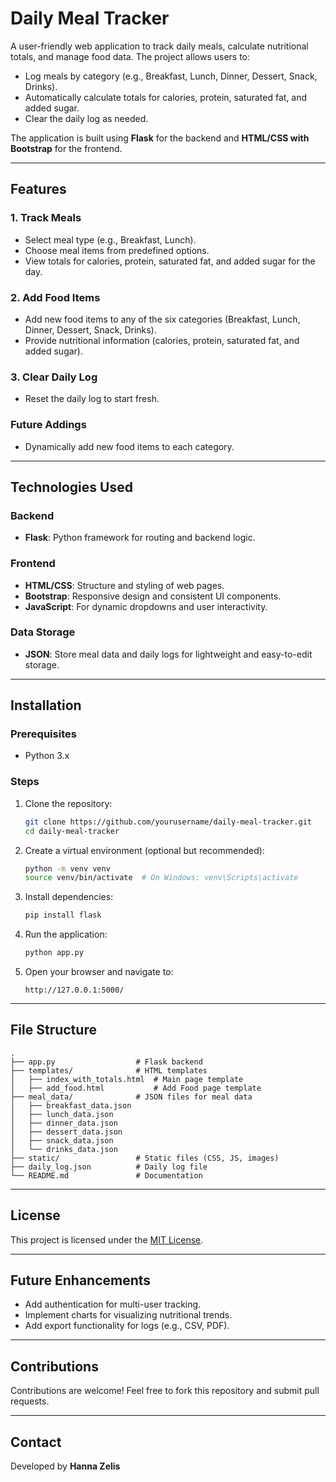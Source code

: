 # Daily Meal Tracker

A user-friendly web application to track daily meals, calculate nutritional totals, and manage food data. The project allows users to:

- Log meals by category (e.g., Breakfast, Lunch, Dinner, Dessert, Snack, Drinks).
- Automatically calculate totals for calories, protein, saturated fat, and added sugar.
- Clear the daily log as needed.

The application is built using **Flask** for the backend and **HTML/CSS with Bootstrap** for the frontend.

---

## Features

### 1. Track Meals
- Select meal type (e.g., Breakfast, Lunch).
- Choose meal items from predefined options.
- View totals for calories, protein, saturated fat, and added sugar for the day.

### 2. Add Food Items
- Add new food items to any of the six categories (Breakfast, Lunch, Dinner, Dessert, Snack, Drinks).
- Provide nutritional information (calories, protein, saturated fat, and added sugar).

### 3. Clear Daily Log
- Reset the daily log to start fresh.

### Future Addings
- Dynamically add new food items to each category.



---

## Technologies Used

### Backend
- **Flask**: Python framework for routing and backend logic.

### Frontend
- **HTML/CSS**: Structure and styling of web pages.
- **Bootstrap**: Responsive design and consistent UI components.
- **JavaScript**: For dynamic dropdowns and user interactivity.

### Data Storage
- **JSON**: Store meal data and daily logs for lightweight and easy-to-edit storage.

---

## Installation

### Prerequisites
- Python 3.x

### Steps
1. Clone the repository:
   ```bash
   git clone https://github.com/yourusername/daily-meal-tracker.git
   cd daily-meal-tracker
   ```

2. Create a virtual environment (optional but recommended):
   ```bash
   python -m venv venv
   source venv/bin/activate  # On Windows: venv\Scripts\activate
   ```

3. Install dependencies:
   ```bash
   pip install flask
   ```

4. Run the application:
   ```bash
   python app.py
   ```

5. Open your browser and navigate to:
   ```
   http://127.0.0.1:5000/
   ```

---

## File Structure

```
.
├── app.py                  # Flask backend
├── templates/              # HTML templates
│   ├── index_with_totals.html  # Main page template
│   ├── add_food.html           # Add Food page template
├── meal_data/              # JSON files for meal data
│   ├── breakfast_data.json
│   ├── lunch_data.json
│   ├── dinner_data.json
│   ├── dessert_data.json
│   ├── snack_data.json
│   └── drinks_data.json
├── static/                 # Static files (CSS, JS, images)
├── daily_log.json          # Daily log file
└── README.md               # Documentation
```

---

## License

This project is licensed under the [MIT License](LICENSE).

---

## Future Enhancements

- Add authentication for multi-user tracking.
- Implement charts for visualizing nutritional trends.
- Add export functionality for logs (e.g., CSV, PDF).

---

## Contributions

Contributions are welcome! Feel free to fork this repository and submit pull requests.

---

## Contact

Developed by **Hanna Zelis**

